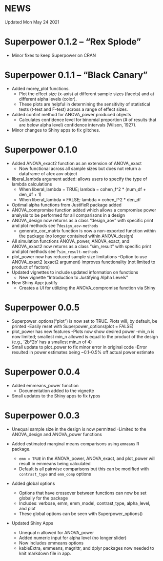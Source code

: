 NEWS
================

Updated Mon May 24 2021

# Superpower 0.1.2 – “Rex Splode”

-   Minor fixes to keep Superpower on CRAN

# Superpower 0.1.1 – “Black Canary”

-   Added morey\_plot functions.
    -   Plot the effect size (x-axis) at different sample sizes (facets)
        and at different alpha levels (color).
    -   These plots are helpful in determining the sensitivity of
        statistical tests (t-test and F-test) across a range of effect
        sizes.
-   Added confint method for ANOVA\_power produced objects
    -   Calculates confidence level for binomial proportion (\# of
        results that are below alpha level) confidence intervals
        (Wilson, 1927).
-   Minor changes to Shiny apps to fix glitches.

# Superpower 0.1.0

-   Added ANOVA\_exact2 function as an extension of ANOVA\_exact
    -   Now functional across all sample sizes but does not return a
        dataframe of afex aov object
-   liberal\_lambda argument added: allows users to specify the type of
    lambda calculations
    -   When liberal\_lambda = TRUE; lambda = cohen\_f^2 \* (num\_df +
        den\_df + 1)
    -   When liberal\_lambda = FALSE; lambda = cohen\_f^2 \* den\_df
-   Optimal alpha functions from JustifieR package added
-   ANOVA\_compromise function added which allows a compromise power
    analysis to be performed for all comparisons in a design
-   ANOVA\_design now returns as a class “design\_aov” with specific
    print and plot methods see ?`design_aov-methods`
    -   generate\_cor\_matrix function is now a non-exported function
        within the package (no longer contained within ANOVA\_design)
-   All simulation functions ANOVA\_power, ANOVA\_exact, and
    ANOVA\_exact2 now returns as a class “sim\_result” with specific
    print and plot methods see ?`sim_result-methods`
-   plot\_power now has reduced sample size limitations -Option to use
    ANOVA\_exact2 (exact2 argument) improves functionality (not limited
    to product of factors)
-   Updated vignettes to include updated information on functions
    -   New vignette “Introduction to Justifying Alpha Levels”
-   New Shiny App: justify
    -   Creates a UI for utilizing the ANOVA\_compromise function via
        Shiny

# Superpower 0.0.5

-   Superpower\_options(“plot”) is now set to TRUE. Plots will, by
    default, be printed -Easily reset with Superpower\_options(plot =
    FALSE)
-   plot\_power has new features -Plots now show desired power -min\_n
    is now limited; smallest min\_n allowed is equal to the product of
    the design (e.g., ’2b\*2b’ has a smallest min\_n of 4)
-   Small update to plot\_power to fix minor error in original code
    -Error resulted in power estimates being \~0.1-0.5% off actual power
    estimate

# Superpower 0.0.4

-   Added emmeans\_power function
    -   Documentation added to the vignette
-   Small updates to the Shiny apps to fix typos

# Superpower 0.0.3

-   Unequal sample size in the design is now permitted -Limited to the
    ANOVA\_design and ANOVA\_power functions

-   Added estimated marginal means comparisons using `emmeans` R
    package.

    -   `emm = TRUE` in the ANOVA\_power, ANOVA\_exact, and plot\_power
        will result in emmeans being calculated
    -   Default is all pairwise comparisons but this can be modified
        with `contrast_type` and `emm_comp` options

-   Added global options

    -   Options that have crossover between functions can now be set
        globally for the package
    -   Includes: verbose, emm, emm\_model, contrast\_type,
        alpha\_level, and plot
    -   These global options can be seen with Superpower\_options()

-   Updated Shiny Apps

    -   Unequal n allowed for ANOVA\_power
    -   Added numeric input for alpha level (no longer slider)
    -   Now includes emmeans options
    -   kableExtra, emmeans, magrittr, and dplyr packages now needed to
        knit markdown file in app.
